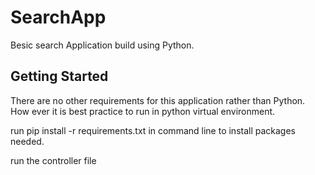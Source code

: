 # SearchApp
Besic search Application build using Python.

## Getting Started
There are no other requirements for this application rather than Python.
How ever it is best practice to run in python virtual environment.

run pip install -r requirements.txt in command line to install  packages needed.

run the controller file

